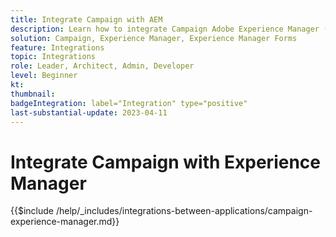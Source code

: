 ```yaml
---
title: Integrate Campaign with AEM
description: Learn how to integrate Campaign Adobe Experience Manager (AEM).
solution: Campaign, Experience Manager, Experience Manager Forms
feature: Integrations
topic: Integrations
role: Leader, Architect, Admin, Developer
level: Beginner
kt:
thumbnail:
badgeIntegration: label="Integration" type="positive"
last-substantial-update: 2023-04-11
---
```


# Integrate Campaign with Experience Manager

{{$include /help/_includes/integrations-between-applications/campaign-experience-manager.md}}
